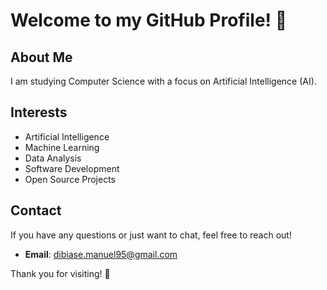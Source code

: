 # Welcome to my GitHub Profile! 👋

## About Me

I am studying Computer Science with a focus on Artificial Intelligence (AI). 
## Interests

- Artificial Intelligence
- Machine Learning
- Data Analysis
- Software Development
- Open Source Projects

## Contact

If you have any questions or just want to chat, feel free to reach out!

- **Email**: dibiase.manuel95@gmail.com

Thank you for visiting! 🚀


